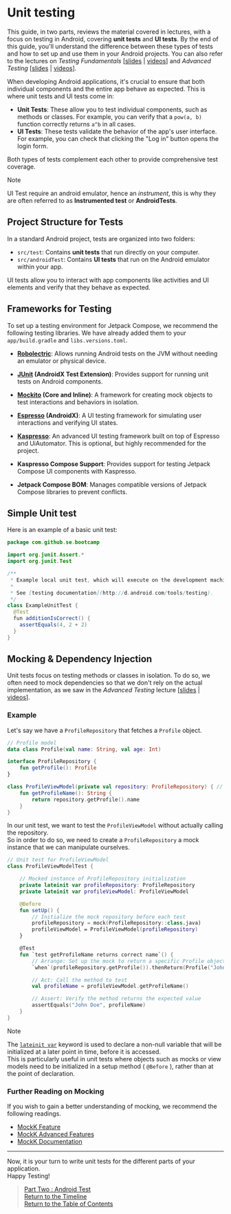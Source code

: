 # Unit testing

This guide, in two parts, reviews the material covered in lectures, with a focus on testing in Android, covering **unit tests** and **UI tests**. By the end of this guide, you'll understand the difference between these types of tests and how to set up and use them in your Android projects. You can also refer to the lectures on _Testing Fundamentals_ [[slides](https://github.com/swent-epfl/public/blob/main/lectures/Wk2.A%20-%20Testing%20Fundamentals.pdf) \| [videos](https://www.youtube.com/playlist?list=PLr41P4J9F0ZMRgp3gw1cRA0VrQOphp-SA)] and _Advanced Testing_ [[slides](https://github.com/swent-epfl/public/blob/main/lectures/Wk2.B%20-%20Advanced%20Testing.pdf) \| [videos](https://www.youtube.com/watch?v=yrOH3XrDBuU&list=PLr41P4J9F0ZM1ebUm2QoLquU-yHA9bm6Z)]. 

When developing Android applications, it's crucial to ensure that both individual components and the entire app behave as expected. This is where unit tests and UI tests come in:

- **Unit Tests**: These allow you to test individual components, such as methods or classes. For example, you can verify that a `pow(a, b)` function correctly returns `a^b` in all cases.
- **UI Tests**: These tests validate the behavior of the app's user interface. For example, you can check that clicking the "Log in" button opens the login form.

Both types of tests complement each other to provide comprehensive test coverage.

>[!NOTE]  
> UI Test require an android emulator, hence an *instrument*, this is why they are often referred to as **Instrumented test** or **AndroidTests**.

## Project Structure for Tests

In a standard Android project, tests are organized into two folders:

- `src/test`: Contains **unit tests** that run directly on your computer.
- `src/androidTest`: Contains **UI tests** that run on the Android emulator within your app.

UI tests allow you to interact with app components like activities and UI elements and verify that they behave as expected.

## Frameworks for Testing

To set up a testing environment for Jetpack Compose, we recommend the following testing libraries. We have already added them to your `app/build.gradle` and `libs.versions.toml`.  

- **[Robolectric](https://robolectric.org/)**: Allows running Android tests on the JVM without needing an emulator or physical device.
- **[JUnit](https://junit.org/junit4/) (AndroidX Test Extension)**: Provides support for running unit tests on Android components.
- **[Mockito](https://site.mockito.org/) (Core and Inline)**: A framework for creating mock objects to test interactions and behaviors in isolation.

- **[Espresso](https://developer.android.com/training/testing/espresso/) (AndroidX)**: A UI testing framework for simulating user interactions and verifying UI states.
- **[Kaspresso](https://kasperskylab.github.io/Kaspresso/)**: An advanced UI testing framework built on top of Espresso and UiAutomator. This is optional, but highly recommended for the project.
- **Kaspresso Compose Support**: Provides support for testing Jetpack Compose UI components with Kaspresso.

- **Jetpack Compose BOM**: Manages compatible versions of Jetpack Compose libraries to prevent conflicts.

## Simple Unit test

Here is an example of a basic unit test:

```java
package com.github.se.bootcamp

import org.junit.Assert.*
import org.junit.Test

/**
 * Example local unit test, which will execute on the development machine (host).
 *
 * See [testing documentation](http://d.android.com/tools/testing).
 */
class ExampleUnitTest {
  @Test
  fun additionIsCorrect() {
    assertEquals(4, 2 + 2)
  }
}

```

## Mocking & Dependency Injection

Unit tests focus on testing methods or classes in isolation. To do so, we often need to mock dependencies so that we don't rely on the actual implementation, as we saw in the _Advanced Testing_ lecture [[slides](https://github.com/swent-epfl/public/blob/main/lectures/Wk2.B%20-%20Advanced%20Testing.pdf) \| [videos](https://www.youtube.com/watch?v=yrOH3XrDBuU&list=PLr41P4J9F0ZM1ebUm2QoLquU-yHA9bm6Z)]. 

### Example

Let's say we have a `ProfileRepository` that fetches a `Profile` object.  

```kotlin
// Profile model
data class Profile(val name: String, val age: Int)

interface ProfileRepository {
    fun getProfile(): Profile
}

class ProfileViewModel(private val repository: ProfileRepository) { // The repository is a parameter of the ViewModel to allow dependency injection
    fun getProfileName(): String {
        return repository.getProfile().name
    }
}
```

In our unit test, we want to test the `ProfileViewModel` without actually calling the repository.  
So in order to do so, we need to create a `ProfileRepository` a mock instance that we can manipulate ourselves.

```kotlin
// Unit test for ProfileViewModel
class ProfileViewModelTest {

    // Mocked instance of ProfileRepository initialization
    private lateinit var profileRepository: ProfileRepository
    private lateinit var profileViewModel: ProfileViewModel

    @Before
    fun setUp() {
        // Initialize the mock repository before each test
        profileRepository = mock(ProfileRepository::class.java)
        profileViewModel = ProfileViewModel(profileRepository)
    }

    @Test
    fun `test getProfileName returns correct name`() {
        // Arrange: Set up the mock to return a specific Profile object
        `when`(profileRepository.getProfile()).thenReturn(Profile("John Doe", 30))

        // Act: Call the method to test
        val profileName = profileViewModel.getProfileName()

        // Assert: Verify the method returns the expected value
        assertEquals("John Doe", profileName)
    }
}
```

>[!NOTE]  
> The [`lateinit var`](https://kotlinlang.org/bootcamp/docs/properties.html#late-initialized-properties-and-variables) keyword is used to declare a non-null variable that will be initialized at a later point in time, before it is accessed.  
> This is particularly useful in unit tests where objects such as mocks or view models need to be initialized in a setup method ( `@Before` ), rather than at the point of declaration.

### Further Reading on Mocking

If you wish to gain a better understanding of mocking, we recommend the following readings.

- [MockK Feature](https://blog.kotlin-academy.com/mocking-is-not-rocket-science-mockk-features-e5d55d735a98)
- [MockK Advanced Features](https://blog.kotlin-academy.com/mocking-is-not-rocket-science-mockk-advanced-features-42277e5983b5)
- [MockK Documentation](https://mockk.io/#examples-guides--articles)  

---

Now, it is your turn to write unit tests for the different parts of your application.\
Happy Testing!

> [Part Two : Android Test](AndroidTesting.md) \
> [Return to the Timeline](../ToDoApp/README.md#week-1-environment-setup-and-getting-started) \
> [Return to the Table of Contents](../../README.md#table-of-contents)

